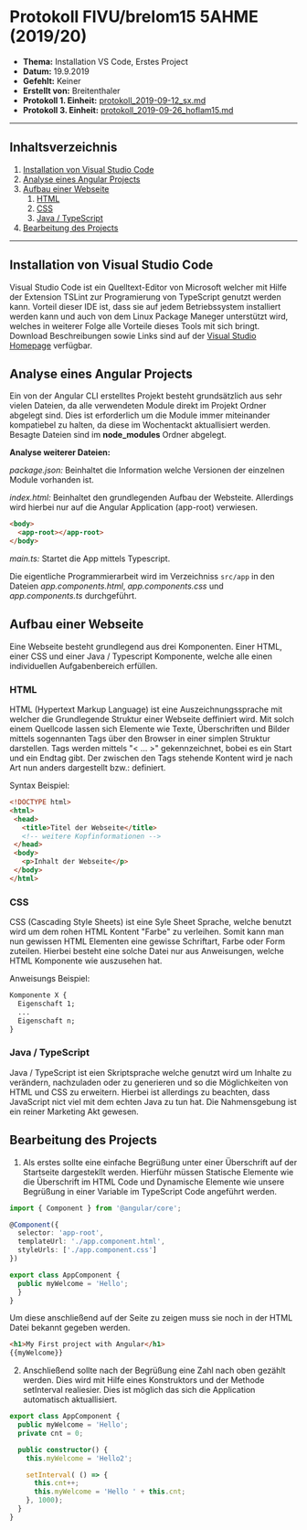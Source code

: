 # Protokoll FIVU/brelom15 5AHME (2019/20)

* **Thema:** Installation VS Code, Erstes Project  
* **Datum:** 19.9.2019
* **Gefehlt:** Keiner
* **Erstellt von:** Breitenthaler
* **Protokoll 1. Einheit:** [protokoll_2019-09-12_sx.md](protokoll_2019-09-12_sx.md)
* **Protokoll 3. Einheit:** [protokoll_2019-09-26_hoflam15.md](protokoll_2019-09-26_hoflam15.md)

----------------------------------------------------------------------------------------------

## Inhaltsverzeichnis

1. [Installation von Visual Studio Code](#Installation-von-Visual-Studio-Code)  
2. [Analyse eines Angular Projects](#Analyse-eines-Angular-Projects  )
3. [Aufbau einer Webseite](#Aufbau-einer-Webseite)
    1. [HTML](#HTML)
    2. [CSS](#CSS)
    3. [Java / TypeScript](#Java-/-TypeScript)
4. [Bearbeitung des Projects](#Bearbeitung-des-Projects)

----------------------------------------------------------------------------------------------

## Installation von Visual Studio Code  

Visual Studio Code ist ein Quelltext-Editor von Microsoft welcher mit Hilfe der Extension
TSLint zur Programierung von TypeScript genutzt werden kann. Vorteil dieser IDE ist, dass sie auf jedem
Betriebssystem installiert werden kann und auch von dem Linux Package Maneger unterstützt wird, welches in weiterer Folge
 alle Vorteile dieses Tools mit sich bringt.   
Download Beschreibungen sowie Links sind auf der [Visual Studio Homepage](https://code.visualstudio.com) verfügbar.

## Analyse eines Angular Projects  

Ein von der Angular CLI erstelltes Projekt besteht grundsätzlich aus sehr vielen Dateien, da alle
verwendeten Module direkt im Projekt Ordner abgelegt sind. Dies ist erforderlich um die Module immer miteinander
kompatiebel zu halten, da diese im Wochentackt aktuallisiert werden. Besagte Dateien sind im **node_modules** Ordner abgelegt.

**Analyse weiterer Dateien:**

*package.json:* Beinhaltet die Information welche Versionen der einzelnen Module vorhanden ist.

*index.html:* Beinhaltet den grundlegenden Aufbau der Websteite. Allerdings wird hierbei nur auf die Angular Application
(app-root) verwiesen.
```html
<body>
  <app-root></app-root>
</body>

```
*main.ts:* Startet die App mittels Typescript.

Die eigentliche Programmierarbeit wird im Verzeichniss `src/app` in den Dateien *app.components.html*, *app.components.css* und
*app.components.ts* durchgeführt.

## Aufbau einer Webseite

Eine Webseite besteht grundlegend aus drei Komponenten. Einer HTML, einer CSS und einer Java / Typescript Komponente, welche alle einen individuellen Aufgabenbereich erfüllen.  

### HTML

 HTML (Hypertext Markup Language) ist eine Auszeichnungssprache mit welcher die Grundlegende Struktur einer Webseite deffiniert wird.
Mit solch einem Quellcode lassen sich Elemente wie Texte, Überschriften und Bilder mittels sogennanten Tags über den Browser in einer simplen Struktur darstellen. Tags werden mittels "< ... >" gekennzeichnet, bobei es ein Start und ein Endtag gibt. Der zwischen den Tags stehende Kontent wird je nach Art nun anders dargestellt bzw.: definiert.  

 Syntax Beispiel:
 ```HTML
 <!DOCTYPE html>
<html>
  <head>
    <title>Titel der Webseite</title>
    <!-- weitere Kopfinformationen -->
  </head>
  <body>
    <p>Inhalt der Webseite</p>
  </body>
</html>

 ```

### CSS

CSS (Cascading Style Sheets) ist eine Syle Sheet Sprache, welche benutzt wird um dem rohen HTML Kontent "Farbe" zu verleihen.
Somit kann man nun gewissen HTML Elementen eine gewisse Schriftart, Farbe oder Form zuteilen. Hierbei besteht eine solche Datei nur aus Anweisungen, welche HTML Komponente wie auszusehen hat.  

Anweisungs Beispiel:
```CSS
Komponente X {
  Eigenschaft 1;
  ...
  Eigenschaft n;
}

```

### Java / TypeScript

Java / TypeScript ist eien Skriptsprache welche genutzt wird um Inhalte zu verändern, nachzuladen oder zu generieren und so die Möglichkeiten von HTML und CSS zu erweitern. Hierbei ist allerdings zu beachten, dass JavaScript nict viel mit dem echten Java zu tun hat. Die Nahmensgebung ist ein reiner Marketing Akt gewesen.


## Bearbeitung des Projects

1. Als erstes sollte eine einfache Begrüßung unter einer Überschrift auf der Startseite dargestekllt werden.
Hierführ müssen Statische Elemente wie die Überschrift im HTML Code und Dynamische Elemente wie unsere Begrüßung in einer Variable im TypeScript Code angeführt werden.  

```TypeScript
import { Component } from '@angular/core';

@Component({
  selector: 'app-root',
  templateUrl: './app.component.html',
  styleUrls: ['./app.component.css']
})

export class AppComponent {
  public myWelcome = 'Hello';
  }
}
```
Um diese anschließend auf der Seite zu zeigen muss sie noch in der HTML Datei bekannt gegeben werden.

```HTML
<h1>My First project with Angular</h1>
{{myWelcome}}
```



2. Anschließend sollte nach der Begrüßung eine Zahl nach oben gezählt werden. Dies wird mit Hilfe eines Konstruktors und der Methode setInterval realiesier. Dies ist möglich das sich die Application automatisch aktuallisiert.  

```TypeScript
export class AppComponent {
  public myWelcome = 'Hello';
  private cnt = 0;

  public constructor() {
    this.myWelcome = 'Hello2';

    setInterval( () => {
      this.cnt++;
      this.myWelcome = 'Hello ' + this.cnt;
    }, 1000);
  }
}
```
